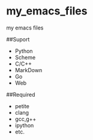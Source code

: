 my_emacs_files
==============

my emacs files

##Suport
* Python
* Scheme
* C/C++
* MarkDown
* Go
* Web

##Required
* petite
* clang
* gcc,g++
* ipython
* etc.


